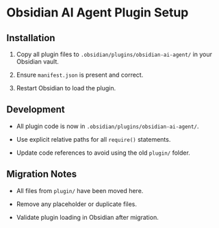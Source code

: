 # Obsidian AI Agent Plugin Setup

## Installation

1. Copy all plugin files to `.obsidian/plugins/obsidian-ai-agent/` in your Obsidian vault.

2. Ensure `manifest.json` is present and correct.

3. Restart Obsidian to load the plugin.

## Development

- All plugin code is now in `.obsidian/plugins/obsidian-ai-agent/`.

- Use explicit relative paths for all `require()` statements.

- Update code references to avoid using the old `plugin/` folder.

## Migration Notes

- All files from `plugin/` have been moved here.

- Remove any placeholder or duplicate files.

- Validate plugin loading in Obsidian after migration.

